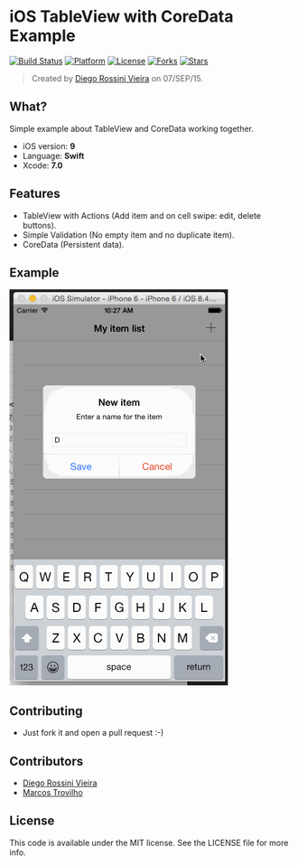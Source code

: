 
# iOS TableView with CoreData Example 
[![Build Status](https://travis-ci.org/diegorv/iOS-Swift-TableView-CoreData-Example.svg)](https://travis-ci.org/diegorv/iOS-Swift-TableView-CoreData-Example)
[![Platform](https://img.shields.io/badge/platform-Swift%20%7C%20iOS%208%20%7C%20TableView%20%7C%20CoreData-lightgrey.svg)](https://travis-ci.org/diegorv/iOS-Swift-TableView-CoreData-Example)
[![License](https://img.shields.io/badge/license-MIT-blue.svg?style=flat)](https://github.com/diegorv/iOS-Swift-TableView-CoreData-Example)
[![Forks](https://img.shields.io/github/forks/diegorv/iOS-Swift-TableView-CoreData-Example.svg)](https://github.com/diegorv/iOS-Swift-TableView-CoreData-Example)
[![Stars](https://img.shields.io/github/stars/diegorv/iOS-Swift-TableView-CoreData-Example.svg)](https://github.com/diegorv/iOS-Swift-TableView-CoreData-Example)
> Created by [Diego Rossini Vieira](http://www.diegorv.com) on 07/SEP/15.

## What?

Simple example about TableView and CoreData working together.

- iOS version: **9**
- Language: **Swift**
- Xcode: **7.0**

## Features
- TableView with Actions (Add item and on cell swipe: edit, delete buttons).
- Simple Validation (No empty item and no duplicate item).
- CoreData (Persistent data).

## Example

![iOS Simulator](https://raw.githubusercontent.com/diegorv/iOS-Swift-TableView-CoreData-Example/master/example.gif)

## Contributing
- Just fork it and open a pull request :-)

## Contributors
- [Diego Rossini Vieira](http://www.github.com/diegorv)
- [Marcos Trovilho](http://www.github.com/mtrovilho)

## License
This code is available under the MIT license. See the LICENSE file for more info.